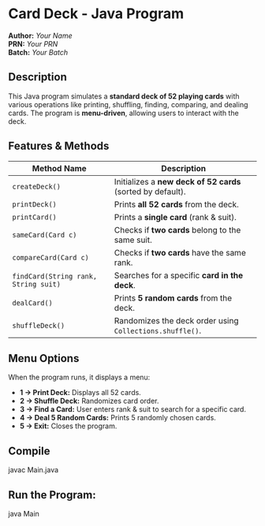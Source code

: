 #  Card Deck - Java Program

**Author:** *Your Name*  
**PRN:** *Your PRN*  
**Batch:** *Your Batch*  

## Description
This Java program simulates a **standard deck of 52 playing cards** with various operations like printing, shuffling, finding, comparing, and dealing cards. The program is **menu-driven**, allowing users to interact with the deck.

## Features & Methods
| **Method Name**       | **Description** |
|-----------------------|----------------|
| `createDeck()`        | Initializes a **new deck of 52 cards** (sorted by default). |
| `printDeck()`         | Prints **all 52 cards** from the deck. |
| `printCard()`         | Prints a **single card** (rank & suit). |
| `sameCard(Card c)`    | Checks if **two cards** belong to the same suit. |
| `compareCard(Card c)` | Checks if **two cards** have the same rank. |
| `findCard(String rank, String suit)` | Searches for a specific **card in the deck**. |
| `dealCard()`          | Prints **5 random cards** from the deck. |
| `shuffleDeck()`       | Randomizes the deck order using `Collections.shuffle()`. |

##  Menu Options
When the program runs, it displays a menu:
- **1 → Print Deck:** Displays all 52 cards.  
- **2 → Shuffle Deck:** Randomizes card order.  
- **3 → Find a Card:** User enters rank & suit to search for a specific card.  
- **4 → Deal 5 Random Cards:** Prints 5 randomly chosen cards.  
- **5 → Exit:** Closes the program.  
 
##  Compile
javac Main.java
## Run the Program:
java Main
